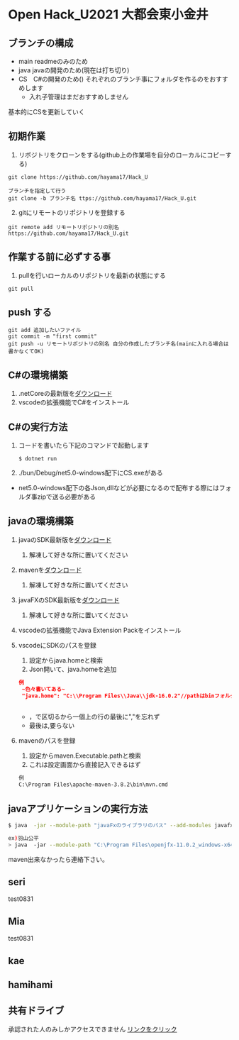 # Open Hack_U2021 大都会東小金井

## ブランチの構成
* main readmeのみのため
* java javaの開発のため(現在は打ち切り)
* CS　C#の開発のため()
それぞれのブランチ事にフォルダを作るのをおすすめします
   * 入れ子管理はまだおすすめしません

基本的にCSを更新していく
## 初期作業

1. リポジトリをクローンをする(github上の作業場を自分のローカルにコピーする)
```
git clone https://github.com/hayama17/Hack_U 

ブランチを指定して行う
git clone -b ブランチ名 ttps://github.com/hayama17/Hack_U.git
```
2. gitにリモートのリポジトリを登録する
```
git remote add リモートリポジトリの別名 https://github.com/hayama17/Hack_U.git
```

## 作業する前に必ずする事
1. pullを行いローカルのリポジトリを最新の状態にする
```
git pull
```


## push する
```git
git add 追加したいファイル
git commit -m "first commit"
git push -u リモートリポジトリの別名 自分の作成したブランチ名(mainに入れる場合は書かなくてOK)
```

## C#の環境構築
1. .netCoreの最新版を[ダウンロード](https://dotnet.microsoft.com/download)
2. vscodeの拡張機能でC#をインストール

## C#の実行方法
1. コードを書いたら下記のコマンドで起動します
   ```
   $ dotnet run
   ```
2. ./bun/Debug/net5.0-windows配下にCS.exeがある
* net5.0-windows配下の各Json,dllなどが必要になるので配布する際にはフォルダ事zipで送る必要がある

## javaの環境構築
1. javaのSDK最新版を[ダウンロード](https://www.oracle.com/java/technologies/javase-jdk16-downloads.html)
   1. 解凍して好きな所に置いてください
2. mavenを[ダウンロード](https://maven.apache.org/download.cgi)
   1. 解凍して好きな所に置いてください
3. javaFXのSDK最新版を[ダウンロード](https://openjfx.io/)
   1. 解凍して好きな所に置いてください
5. vscodeの拡張機能でJava Extension Packをインストール
6. vscodeにSDKのパスを登録　
   1. 設定からjava.homeと検索
   2. Json開いて、java.homeを追加
   ```json
   例
    ~色々書いてある~
    "java.home": "C:\\Program Files\\Java\\jdk-16.0.2"//pathはbinフォルダの上のフォルダまでで良い
    
   ```
   * ，で区切るから一個上の行の最後に","を忘れず
   * 最後は,要らない
  
5. mavenのパスを登録
   1. 設定からmaven.Executable.pathと検索
   2. これは設定画面から直接記入できるはず
    ```cmd
    例
    C:\Program Files\apache-maven-3.8.2\bin\mvn.cmd
    ```

## javaアプリケーションの実行方法
```bash
$ java  -jar --module-path "javaFxのライブラリのパス" --add-modules javafx.controls .\target\test-jar-with-dependencies.jar

ex)羽山公平
> java  -jar --module-path "C:\Program Files\openjfx-11.0.2_windows-x64_bin-sdk\javafx-sdk-11.0.2\lib" --add-modules javafx.controls .\target\test-jar-with-dependencies.jar
```


maven出来なかったら連絡下さい。
## seri
test0831

## Mia
test0831

## kae

## hamihami

## 共有ドライブ
承認された人のみしかアクセスできません
[リンクをクリック](https://drive.google.com/drive/u/1/folders/14G-73OoaiTKY3rF-kL4ixnEVWRiCD4Vy)
